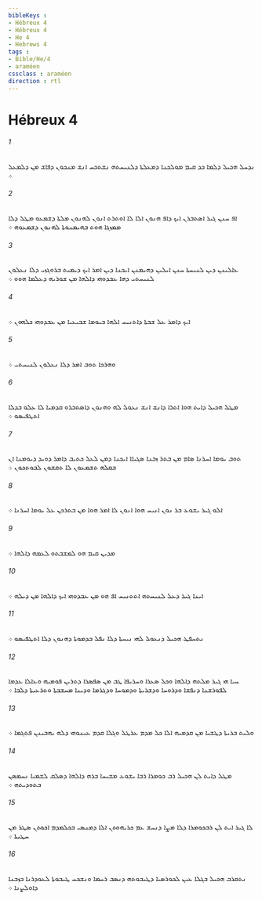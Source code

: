 ```yaml
---
bibleKeys : 
- Hébreux 4
- Hébreux 4
- He 4
- Hebrews 4
tags : 
- Bible/He/4
- araméen
cssclass : araméen
direction : rtl
---
```


# Hébreux 4

###### 1
ܢܕܚܠ ܗܟܝܠ ܕܠܡܐ ܟܕ ܩܝܡ ܡܘܠܟܢܐ ܕܡܥܠܬܐ ܕܠܢܝܚܬܗ ܢܫܬܟܚ ܐܢܫ ܡܢܟܘܢ ܕܦܐܫ ܡܢ ܕܠܡܥܠ ܀
###### 2
ܐܦ ܚܢܢ ܓܝܪ ܐܤܬܒܪܢ ܐܝܟ ܕܐܦ ܗܢܘܢ ܐܠܐ ܠܐ ܐܘܬܪܬ ܐܢܘܢ ܠܗܢܘܢ ܡܠܬܐ ܕܫܡܥܘ ܡܛܠ ܕܠܐ ܡܡܙܓܐ ܗܘܬ ܒܗܝܡܢܘܬܐ ܠܗܢܘܢ ܕܫܡܥܘܗ ܀
###### 3
ܥܐܠܝܢܢ ܕܝܢ ܠܢܝܚܬܐ ܚܢܢ ܐܝܠܝܢ ܕܗܝܡܢܢ ܐܝܟܢܐ ܕܝܢ ܐܡܪ ܐܝܟ ܕܝܡܝܬ ܒܪܘܓܙܝ ܕܠܐ ܢܥܠܘܢ ܠܢܝܚܬܝ ܕܗܐ ܥܒܕܘܗܝ ܕܐܠܗܐ ܡܢ ܫܘܪܝܗ ܕܥܠܡܐ ܗܘܘ ܀
###### 4
ܐܝܟ ܕܐܡܪ ܥܠ ܫܒܬܐ ܕܐܬܢܝܚ ܐܠܗܐ ܒܝܘܡܐ ܫܒܝܥܝܐ ܡܢ ܥܒܕܘܗܝ ܟܠܗܘܢ ܀
###### 5
ܘܗܪܟܐ ܬܘܒ ܐܡܪ ܕܠܐ ܢܥܠܘܢ ܠܢܝܚܬܝ ܀
###### 6
ܡܛܠ ܗܟܝܠ ܕܐܝܬ ܗܘܐ ܐܬܪܐ ܕܐܢܫ ܐܢܫ ܢܥܘܠ ܠܗ ܘܗܢܘܢ ܕܐܤܬܒܪܘ ܩܕܡܝܐ ܠܐ ܥܠܘ ܒܕܠܐ ܐܬܛܦܝܤܘ ܀
###### 7
ܬܘܒ ܝܘܡܐ ܐܚܪܢܐ ܤܐܡ ܡܢ ܒܬܪ ܙܒܢܐ ܤܓܝܐܐ ܐܝܟܢܐ ܕܡܢ ܠܥܠ ܟܬܝܒ ܕܐܡܪ ܕܘܝܕ ܕܝܘܡܢܐ ܐܢ ܒܩܠܗ ܬܫܡܥܘܢ ܠܐ ܬܩܫܘܢ ܠܒܘܬܟܘܢ ܀
###### 8
ܐܠܘ ܓܝܪ ܝܫܘܥ ܒܪ ܢܘܢ ܐܢܝܚ ܗܘܐ ܐܢܘܢ ܠܐ ܐܡܪ ܗܘܐ ܡܢ ܒܬܪܟܢ ܥܠ ܝܘܡܐ ܐܚܪܢܐ ܀
###### 9
ܡܕܝܢ ܩܝܡ ܗܘ ܠܡܫܒܬܘ ܠܥܡܗ ܕܐܠܗܐ ܀
###### 10
ܐܝܢܐ ܓܝܪ ܕܥܠ ܠܢܝܚܬܗ ܐܬܬܢܝܚ ܐܦ ܗܘ ܡܢ ܥܒܕܘܗܝ ܐܝܟ ܕܐܠܗܐ ܡܢ ܕܝܠܗ ܀
###### 11
ܢܬܚܦܛ ܗܟܝܠ ܕܢܥܘܠ ܠܗܝ ܢܝܚܬܐ ܕܠܐ ܢܦܠ ܒܕܡܘܬܐ ܕܗܢܘܢ ܕܠܐ ܐܬܛܦܝܤܘ ܀
###### 12
ܚܝܐ ܗܝ ܓܝܪ ܡܠܬܗ ܕܐܠܗܐ ܘܟܠ ܤܥܪܐ ܘܚܪܝܦܐ ܛܒ ܡܢ ܤܦܤܪܐ ܕܬܪܝܢ ܦܘܡܝܗ ܘܥܐܠܐ ܥܕܡܐ ܠܦܘܪܫܢܐ ܕܢܦܫܐ ܘܕܪܘܚܐ ܘܕܫܪܝܬܐ ܘܕܡܘܚܐ ܘܕܓܪܡܐ ܘܕܝܢܐ ܡܚܫܒܬܐ ܘܬܪܥܝܬܐ ܕܠܒܐ ܀
###### 13
ܘܠܝܬ ܒܪܝܬܐ ܕܛܫܝܐ ܡܢ ܩܕܡܝܗ ܐܠܐ ܟܠ ܡܕܡ ܥܪܛܠ ܘܓܠܐ ܩܕܡ ܥܝܢܘܗܝ ܕܠܗ ܝܗܒܝܢܢ ܦܬܓܡܐ ܀
###### 14
ܡܛܠ ܕܐܝܬ ܠܢ ܗܟܝܠ ܪܒ ܟܘܡܪܐ ܪܒܐ ܝܫܘܥ ܡܫܝܚܐ ܒܪܗ ܕܐܠܗܐ ܕܤܠܩ ܠܫܡܝܐ ܢܚܡܤܢ ܒܬܘܕܝܬܗ ܀
###### 15
ܠܐ ܓܝܪ ܐܝܬ ܠܢ ܪܒܟܘܡܪܐ ܕܠܐ ܡܨܐ ܕܢܚܫ ܥܡ ܟܪܝܗܘܬܢ ܐܠܐ ܕܡܢܤܝ ܒܟܠܡܕܡ ܐܟܘܬܢ ܤܛܪ ܡܢ ܚܛܝܬܐ ܀
###### 16
ܢܬܩܪܒ ܗܟܝܠ ܒܓܠܐ ܥܝܢ ܠܟܘܪܤܝܐ ܕܛܝܒܘܬܗ ܕܢܤܒ ܪܚܡܐ ܘܢܫܟܚ ܛܝܒܘܬܐ ܠܥܘܕܪܢܐ ܒܙܒܢܐ ܕܐܘܠܨܢܐ ܀
